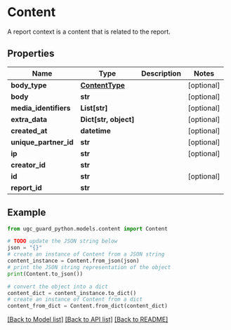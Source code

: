 # Content

A report context is a content that is related to the report.

## Properties

Name | Type | Description | Notes
------------ | ------------- | ------------- | -------------
**body_type** | [**ContentType**](ContentType.md) |  | [optional] 
**body** | **str** |  | [optional] 
**media_identifiers** | **List[str]** |  | [optional] 
**extra_data** | **Dict[str, object]** |  | [optional] 
**created_at** | **datetime** |  | [optional] 
**unique_partner_id** | **str** |  | [optional] 
**ip** | **str** |  | [optional] 
**creator_id** | **str** |  | 
**id** | **str** |  | [optional] 
**report_id** | **str** |  | 

## Example

```python
from ugc_guard_python.models.content import Content

# TODO update the JSON string below
json = "{}"
# create an instance of Content from a JSON string
content_instance = Content.from_json(json)
# print the JSON string representation of the object
print(Content.to_json())

# convert the object into a dict
content_dict = content_instance.to_dict()
# create an instance of Content from a dict
content_from_dict = Content.from_dict(content_dict)
```
[[Back to Model list]](../README.md#documentation-for-models) [[Back to API list]](../README.md#documentation-for-api-endpoints) [[Back to README]](../README.md)


